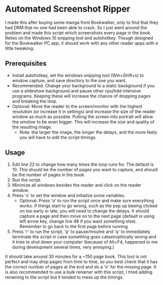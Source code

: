 # Automated Screenshot Ripper
I made this after buying some manga from Bookwalker, only to find that they had DRM that no one had been able to crack. So I just went around the problem and made this script which screenshots every page in the book. Relies on the Windows 10 snipping tool and autohotkey. Though designed for the Bookwalker PC app, it should work with any other reader apps with a little tweaking.
## Prerequisites
- Install autohotkey, set the windows snipping tool (Win+Shift+s) to window capture, and save directory to the one you want.
 - Recommended: Change your background to a static background if you use a slideshow background and pause other cpu/hdd intensive programs. Keeping these will increase the chance of dropping pages and breaking the loop.
 - Optional: Move the reader to the screen/monitor with the highest resolution (or increase it in settings) and increase the size of the reader window as much as possible. Putting the screen into portrait will allow the window to be even bigger. This will increase the size and quality of the resulting image. 
   - Note: the larger the image, the longer the delays, and the more likely you will have to edit the script timings.
## Usage
1. Edit line 22 to change how many times the loop runs for. The default is 10. This should be the number of pages you want to capture, and should be the number of pages in the book.
2. Run the script.
3. Minimize all windows besides the reader and click on the reader window.
4. Press 's' to set the window and initialize some variables.
   - Optional: Press 'o' to run the script once and make sure everything works. If things start to go wrong, such as the pop up beeing clicked on too early or late, you will need to change the delays. It should capture a page and then move on to the next page (default is using left arrow key, change line 48 if you want something else). Remember to go back to the first page before running
5. Press 'r' to run the script, 'p' to pause/resume and 'q' to immediately terminate the script in case something goes catastrophically wrong and it tries to shut down your computer (because of Alt+F4, happened to me during development several times, very annoying.)

It should take around 30 minutes for a ~150 page book. This tool is not perfect and may drop pages from time to time, so you best check that it has the correct number of pages at the end and do a 'o' for the missing page. It is also recommended to use a bulk renamer with this script, I tried adding renaming to the script but it tended to mess up the timings.
